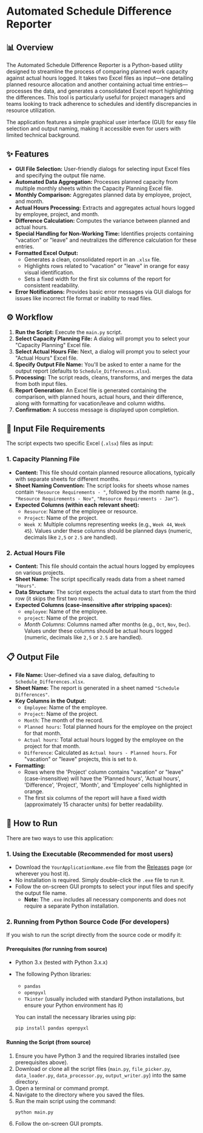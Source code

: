 # Automated Schedule Difference Reporter

## 📊 Overview

The Automated Schedule Difference Reporter is a Python-based utility designed to streamline the process of comparing planned work capacity against actual hours logged. It takes two Excel files as input—one detailing planned resource allocation and another containing actual time entries—processes the data, and generates a consolidated Excel report highlighting the differences. This tool is particularly useful for project managers and teams looking to track adherence to schedules and identify discrepancies in resource utilization.

The application features a simple graphical user interface (GUI) for easy file selection and output naming, making it accessible even for users with limited technical background.

## ✨ Features

* **GUI File Selection:** User-friendly dialogs for selecting input Excel files and specifying the output file name.
* **Automated Data Aggregation:** Processes planned capacity from multiple monthly sheets within the Capacity Planning Excel file.
* **Monthly Comparison:** Aggregates planned data by employee, project, and month.
* **Actual Hours Processing:** Extracts and aggregates actual hours logged by employee, project, and month.
* **Difference Calculation:** Computes the variance between planned and actual hours.
* **Special Handling for Non-Working Time:** Identifies projects containing "vacation" or "leave" and neutralizes the difference calculation for these entries.
* **Formatted Excel Output:**
    * Generates a clean, consolidated report in an `.xlsx` file.
    * Highlights rows related to "vacation" or "leave" in orange for easy visual identification.
    * Sets a fixed width for the first six columns of the report for consistent readability.
* **Error Notifications:** Provides basic error messages via GUI dialogs for issues like incorrect file format or inability to read files.

## ⚙️ Workflow

1.  **Run the Script:** Execute the `main.py` script.
2.  **Select Capacity Planning File:** A dialog will prompt you to select your "Capacity Planning" Excel file.
3.  **Select Actual Hours File:** Next, a dialog will prompt you to select your "Actual Hours" Excel file.
4.  **Specify Output File Name:** You'll be asked to enter a name for the output report (defaults to `Schedule_Differences.xlsx`).
5.  **Processing:** The script reads, cleans, transforms, and merges the data from both input files.
6.  **Report Generation:** An Excel file is generated containing the comparison, with planned hours, actual hours, and their difference, along with formatting for vacation/leave and column widths.
7.  **Confirmation:** A success message is displayed upon completion.

## 📁 Input File Requirements

The script expects two specific Excel (`.xlsx`) files as input:

### 1. Capacity Planning File

* **Content:** This file should contain planned resource allocations, typically with separate sheets for different months.
* **Sheet Naming Convention:** The script looks for sheets whose names contain `"Resource Requirements - "`, followed by the month name (e.g., `"Resource Requirements - Nov"`, `"Resource Requirements - Jan"`).
* **Expected Columns (within each relevant sheet):**
    * `Resource`: Name of the employee or resource.
    * `Project`: Name of the project.
    * `Week X`: Multiple columns representing weeks (e.g., `Week 44`, `Week 45`). Values under these columns should be planned days (numeric, decimals like `2,5` or `2.5` are handled).

### 2. Actual Hours File

* **Content:** This file should contain the actual hours logged by employees on various projects.
* **Sheet Name:** The script specifically reads data from a sheet named `"Hours"`.
* **Data Structure:** The script expects the actual data to start from the third row (it skips the first two rows).
* **Expected Columns (case-insensitive after stripping spaces):**
    * `employee`: Name of the employee.
    * `project`: Name of the project.
    * *Month Columns*: Columns named after months (e.g., `Oct`, `Nov`, `Dec`). Values under these columns should be actual hours logged (numeric, decimals like `2,5` or `2.5` are handled).

## 📋 Output File

* **File Name:** User-defined via a save dialog, defaulting to `Schedule_Differences.xlsx`.
* **Sheet Name:** The report is generated in a sheet named `"Schedule Differences"`.
* **Key Columns in the Output:**
    * `Employee`: Name of the employee.
    * `Project`: Name of the project.
    * `Month`: The month of the record.
    * `Planned hours`: Total planned hours for the employee on the project for that month.
    * `Actual hours`: Total actual hours logged by the employee on the project for that month.
    * `Difference`: Calculated as `Actual hours - Planned hours`. For "vacation" or "leave" projects, this is set to `0`.
* **Formatting:**
    * Rows where the 'Project' column contains "vacation" or "leave" (case-insensitive) will have the 'Planned hours', 'Actual hours', 'Difference', 'Project', 'Month', and 'Employee' cells highlighted in orange.
    * The first six columns of the report will have a fixed width (approximately 15 character units) for better readability.

## 🚀 How to Run

There are two ways to use this application:

### 1. Using the Executable (Recommended for most users)

* Download the `YourApplicationName.exe` file from the [Releases](../../releases) page (or wherever you host it).
* No installation is required. Simply double-click the `.exe` file to run it.
* Follow the on-screen GUI prompts to select your input files and specify the output file name.
    * **Note:** The `.exe` includes all necessary components and does not require a separate Python installation.

### 2. Running from Python Source Code (For developers)

If you wish to run the script directly from the source code or modify it:

#### Prerequisites (for running from source)

* Python 3.x (tested with Python 3.x.x)
* The following Python libraries:
    * `pandas`
    * `openpyxl`
    * `Tkinter` (usually included with standard Python installations, but ensure your Python environment has it)

    You can install the necessary libraries using pip:
    ```bash
    pip install pandas openpyxl
    ```

#### Running the Script (from source)

1.  Ensure you have Python 3 and the required libraries installed (see prerequisites above).
2.  Download or clone all the script files (`main.py`, `file_picker.py`, `data_loader.py`, `data_processor.py`, `output_writer.py`) into the same directory.
3.  Open a terminal or command prompt.
4.  Navigate to the directory where you saved the files.
5.  Run the main script using the command:
    ```bash
    python main.py
    ```
6.  Follow the on-screen GUI prompts.